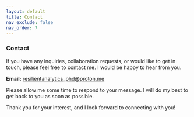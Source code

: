 ```yaml
---
layout: default
title: Contact
nav_exclude: false
nav_order: 7
---
```


### Contact

If you have any inquiries, collaboration requests, or would like to get in touch, please feel free to contact me. I would be happy to hear from you.

**Email:** resilientanalytics_phd@proton.me

Please allow me some time to respond to your message. I will do my best to get back to you as soon as possible.

Thank you for your interest, and I look forward to connecting with you!

